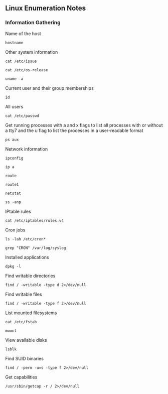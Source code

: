 ## Linux Enumeration Notes 

### Information Gathering  
Name of the host  
```
hostname
```

Other system information  
```
cat /etc/issue
```
```  
cat /etc/os-release
```
```  
uname -a
```  

Current user and their group memberships  
```
id
```  

All users  
```
cat /etc/passwd
```

Get running processes with a and x flags to list all processes with or without a tty7 and the u flag to list the processes in a user-readable format  
```
ps aux
```

Network information  
```
ipconfig
```
```  
ip a
```
```  
route
```
```  
route1
```
```  
netstat
```
```  
ss -anp
```  

IPtable rules  
```
cat /etc/iptables/rules.v4
```

Cron jobs  
```
ls -lah /etc/cron*
```
```
grep "CRON" /var/log/syslog
```

Installed applications  
```
dpkg -l
```  

Find writable directories  
```
find / -writable -type d 2>/dev/null
```

Find writable files  
```
find / -writable -type f 2>/dev/null
```

List mounted filesystems  
```
cat /etc/fstab
```
```
mount
```

View available disks
```
lsblk
```

Find SUID binaries  
```
find / -perm -u=s -type f 2>/dev/null
```  

Get capabilities  
```  
/usr/sbin/getcap -r / 2>/dev/null
```
